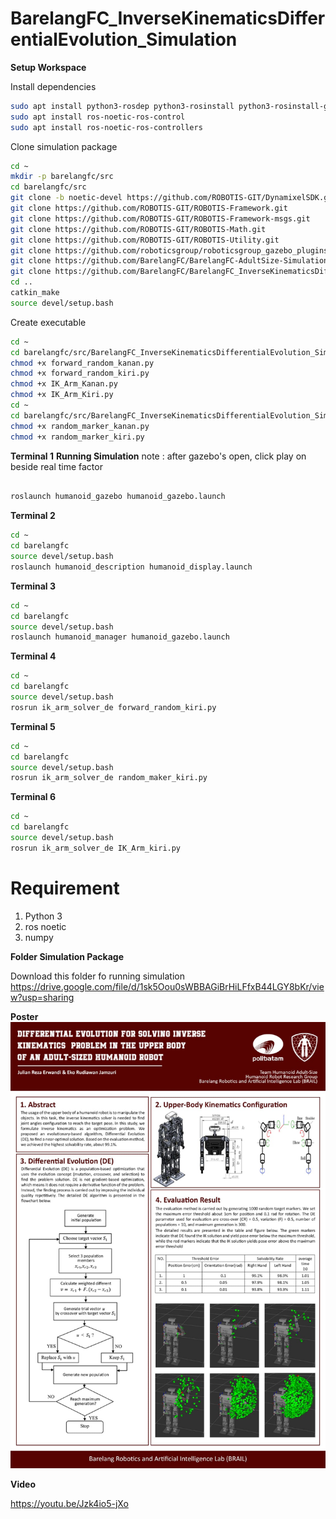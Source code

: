 # BarelangFC_InverseKinematicsDifferentialEvolution_Simulation
 
**Setup Workspace**

Install dependencies

```bash
sudo apt install python3-rosdep python3-rosinstall python3-rosinstall-generator python3-wstool build-essential
sudo apt install ros-noetic-ros-control
sudo apt install ros-noetic-ros-controllers
```

Clone simulation package

```bash
cd ~
mkdir -p barelangfc/src
cd barelangfc/src
git clone -b noetic-devel https://github.com/ROBOTIS-GIT/DynamixelSDK.git
git clone https://github.com/ROBOTIS-GIT/ROBOTIS-Framework.git
git clone https://github.com/ROBOTIS-GIT/ROBOTIS-Framework-msgs.git
git clone https://github.com/ROBOTIS-GIT/ROBOTIS-Math.git
git clone https://github.com/ROBOTIS-GIT/ROBOTIS-Utility.git
git clone https://github.com/roboticsgroup/roboticsgroup_gazebo_plugins.git
git clone https://github.com/BarelangFC/BarelangFC-AdultSize-Simulation.git
git clone https://github.com/BarelangFC/BarelangFC_InverseKinematicsDifferentialEvolution_Simulation.git
cd ..
catkin_make
source devel/setup.bash 
```

Create executable
```bash
cd ~
cd barelangfc/src/BarelangFC_InverseKinematicsDifferentialEvolution_Simulation/ik_arm_solver_de/InverseKinematics/
chmod +x forward_random_kanan.py
chmod +x forward_random_kiri.py
chmod +x IK_Arm_Kanan.py
chmod +x IK_Arm_Kiri.py
cd ~
cd barelangfc/src/BarelangFC_InverseKinematicsDifferentialEvolution_Simulation/ik_arm_solver_de/marker/
chmod +x random_marker_kanan.py
chmod +x random_marker_kiri.py
```

**Terminal 1**
**Running Simulation**
note : after gazebo's open, click play on beside real time factor
```bash

roslaunch humanoid_gazebo humanoid_gazebo.launch

```

**Terminal 2**

```bash
cd ~
cd barelangfc
source devel/setup.bash
roslaunch humanoid_description humanoid_display.launch
```

**Terminal 3**

```bash
cd ~
cd barelangfc
source devel/setup.bash
roslaunch humanoid_manager humanoid_gazebo.launch
```

**Terminal 4**

```bash
cd ~
cd barelangfc
source devel/setup.bash
rosrun ik_arm_solver_de forward_random_kiri.py
```

**Terminal 5**

```bash
cd ~
cd barelangfc
source devel/setup.bash
rosrun ik_arm_solver_de random_maker_kiri.py
```

**Terminal 6**

```bash
cd ~
cd barelangfc
source devel/setup.bash
rosrun ik_arm_solver_de IK_Arm_kiri.py
```


# Requirement
1. Python 3
2. ros noetic 
4. numpy


**Folder Simulation Package**

Download this folder fo running simulation\
https://drive.google.com/file/d/1sk5Oou0sWBBAGiBrHiLFfxB44LGY8bKr/view?usp=sharing

**Poster**
![This is an image](https://github.com/jrerwandi/BarelangFC_InverseKinematicsDifferentialEvolution_Simulation/blob/937530a8b9a65dccf423e8ca80e61544cc8ddc9a/ik_arm_solver_de/Poster%20DE.jpeg)


**Video**

https://youtu.be/Jzk4io5-jXo
